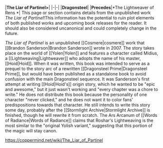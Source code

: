 |**The Liar of Partinel>**|
|-|-|
|**Dragonsteel**|
|**Precedes**|*The Lightweaver of Rens *|
This page or section contains details from the unpublished work *The Liar of Partinel*!This information has the potential to ruin plot elements of both published works and upcoming book releases for the reader. It should also be considered uncanonical and could completely change in the future.

*The Liar of Partinel* is an unpublished [[Cosmere\|cosmere]] work that [[Brandon Sanderson\|Brandon Sanderson]] wrote in 2007.
The story takes place on the world of [[Yolen\|Yolen]] and features a character called Midius, a [[Lightweaving\|Lightweaver]] who adopts the name of his master, [[Hoid\|Hoid]]. When it was written, this book was intended to serve as a prequel to the story arc of a rewritten [[Dragonsteel Prime\|Dragonsteel Prime]], but would have been published as a standalone book to avoid confusion with the main Dragonsteel sequence.
It was Sanderson's first attempt at writing [[Hoid\|Hoid's]] origin story, which he wanted to be "epic and awesome," but it just wasn't working and "every chapter was a chore to write." He does not distribute this book because the personality of one character "never clicked," and he does not want it to color fans' predispositions towards that character. He still intends to write this story some day, probably after the [[Stormlight Archive\|Stormlight Archive]] is finished, though he will rewrite it from scratch. The Ars Arcanum of [[Words of Radiance\|Words of Radiance]] claims that Roshar's Lightweaving is the most similar to the "original Yolish variant," suggesting that this portion of the magic will stay canon.



https://coppermind.net/wiki/The_Liar_of_Partinel